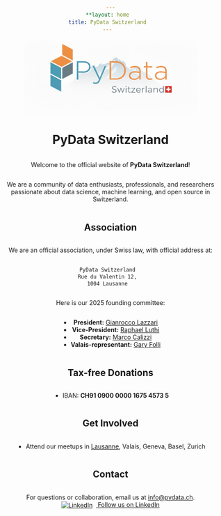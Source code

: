 ```yaml
---
**layout: home  
title: PyData Switzerland  
---  
```

<style>  
    main, .main-content, body {  
        display: flex;  
        flex-direction: column;  
        align-items: center;  
        justify-content: center;  
        text-align: center;  
    }  
</style>  

<!-- add small logo -->  
<img src="./pydataCH.png" alt="PyData Switzerland Logo" width="400" />  

# PyData Switzerland  

Welcome to the official website of **PyData Switzerland**!  

We are a community of data enthusiasts, professionals, and researchers passionate about data science, machine learning, and open source in Switzerland.  

## Association  

We are an official association, under Swiss law, with official address at:  

```  
PyData Switzerland  
Rue du Valentin 12,  
1004 Lausanne  
```  

Here is our 2025 founding committee:  

* **President:** [Gianrocco Lazzari](https://www.linkedin.com/in/gianroccolazzari/)  
* **Vice-President:** [Raphael Luthi](https://www.linkedin.com/in/raphaelluthi/)  
* **Secretary:** [Marco Calizzi](https://www.linkedin.com/in/marco-calizzi/)  
* **Valais-representant:** [Gary Folli](https://www.linkedin.com/in/gary-folli/)  

## Tax-free Donations  

* IBAN: **CH91 0900 0000 1675 4573 5**

## Get Involved  
- Attend our meetups in [Lausanne](https://www.meetup.com/pydata-lausanne/), Valais, Geneva, Basel, Zurich 


## Contact  

For questions or collaboration, email us at [info@pydata.ch](mailto:info@pydata.ch).  
<a href="https://www.linkedin.com/company/pydata-switzerland/" target="_blank">
    <img src="https://cdn.jsdelivr.net/gh/simple-icons/simple-icons/icons/linkedin.svg" alt="LinkedIn" width="32" style="vertical-align:middle; margin-right:8px;" />
    Follow us on LinkedIn
</a>

